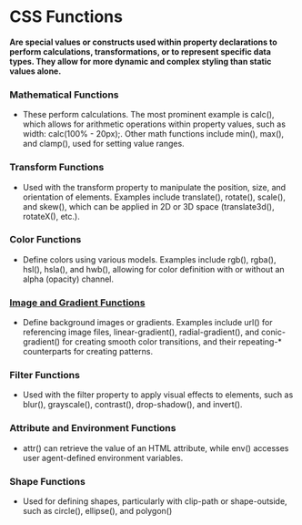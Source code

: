 # CSS Functions
**Are special values or constructs used within property declarations to perform calculations, transformations, or to represent specific data types. They allow for more dynamic and complex styling than static values alone.**

### Mathematical Functions
- These perform calculations. The most prominent example is calc(), which allows for arithmetic operations within property values, such as width: calc(100% - 20px);. Other math functions include min(), max(), and clamp(), used for setting value ranges.
### Transform Functions
- Used with the transform property to manipulate the position, size, and orientation of elements. Examples include translate(), rotate(), scale(), and skew(), which can be applied in 2D or 3D space (translate3d(), rotateX(), etc.).
### Color Functions
- Define colors using various models. Examples include rgb(), rgba(), hsl(), hsla(), and hwb(), allowing for color definition with or without an alpha (opacity) channel.
### [Image and Gradient Functions](./Background/BackgroundFunctions.md)
- Define background images or gradients. Examples include url() for referencing image files, linear-gradient(), radial-gradient(), and conic-gradient() for creating smooth color transitions, and their repeating-* counterparts for creating patterns.
### Filter Functions
- Used with the filter property to apply visual effects to elements, such as blur(), grayscale(), contrast(), drop-shadow(), and invert().
### Attribute and Environment Functions
- attr() can retrieve the value of an HTML attribute, while env() accesses user agent-defined environment variables.
### Shape Functions
- Used for defining shapes, particularly with clip-path or shape-outside, such as circle(), ellipse(), and polygon()